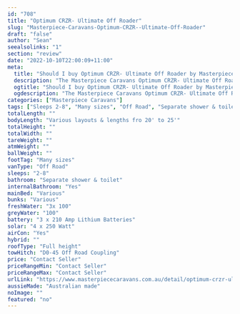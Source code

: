 ```yaml
---
id: "708"
title: "Optimum CRZR- Ultimate Off Roader"
slug: "Masterpiece-Caravans-Optimum-CRZR--Ultimate-Off-Roader"
draft: "false"
author: "Sean"
seealsolinks: "1"
section: "review"
date: "2022-10-10T22:00:09+11:00"
meta:
  title: "Should I buy Optimum CRZR- Ultimate Off Roader by Masterpiece Caravans?"
  description: "The Masterpiece Caravans Optimum CRZR- Ultimate Off Roader is classed as Off Road, and sleeps 2-8 people. It is Australian made and comes in at Many sizes. It generally has Separate shower & toilet."
  ogtitle: "Should I buy Optimum CRZR- Ultimate Off Roader by Masterpiece Caravans?"
  ogdescription: "The Masterpiece Caravans Optimum CRZR- Ultimate Off Roader is classed as Off Road, and sleeps 2-8 people. It is Australian made and comes in at Many sizes. It generally has Separate shower & toilet."
categories: ["Masterpiece Caravans"]
tags: ["Sleeps 2-8", "Many sizes", "Off Road", "Separate shower & toilet", "Full height", "Price Unknown"]
totalLength: ""
bodyLength: "Various layouts & lengths fro 20' to 25'"
totalHeight: ""
totalWidth: ""
tareWeight: ""
atmWeight: ""
ballWeight: ""
footTag: "Many sizes"
vanType: "Off Road"
sleeps: "2-8"
bathroom: "Separate shower & toilet"
internalBathroom: "Yes"
mainBed: "Various"
bunks: "Various"
freshWater: "3x 100"
greyWater: "100"
battery: "3 x 210 Amp Lithium Batteries"
solar: "4 x 250 Watt"
airCon: "Yes"
hybrid: ""
roofType: "Full height"
towHitch: "D0-45 Off Road Coupling"
price: "Contact Seller"
priceRangeMin: "Contact Seller"
priceRangeMax: "Contact Seller"
urlLink: "https://www.masterpiececaravans.com.au/detail/optimum-crzr-ultimate-off-road.html"
aussieMade: "Australian made"
noImage: ""
featured: "no"
---
```

